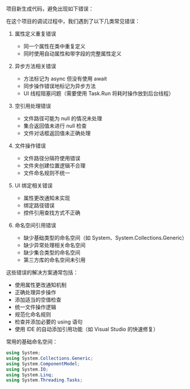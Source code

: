 项目新生成代码，避免出现如下错误：

在这个项目的调试过程中，我们遇到了以下几类常见错误：

1. 属性定义重复错误
   - 同一个属性在类中重复定义
   - 同时使用自动属性和带字段的完整属性定义

2. 异步方法相关错误
   - 方法标记为 async 但没有使用 await
   - 同步操作错误地标记为异步方法
   - UI 线程阻塞问题（需要使用 Task.Run 将耗时操作放到后台线程）

3. 空引用处理错误
   - 文件路径可能为 null 的情况未处理
   - 集合返回值未进行 null 检查
   - 文件对话框返回值未正确处理

4. 文件操作错误
   - 文件路径分隔符使用错误
   - 文件夹创建位置逻辑不合理
   - 文件命名规则不统一

5. UI 绑定相关错误
   - 属性更改通知未实现
   - 绑定路径错误
   - 控件引用查找方式不正确

6. 命名空间引用错误
   - 缺少基础类型的命名空间（如 System、System.Collections.Generic）
   - 缺少异常处理相关命名空间
   - 缺少集合类型的命名空间
   - 第三方库的命名空间未引用

这些错误的解决方案通常包括：
- 使用属性更改通知机制
- 正确处理异步操作
- 添加适当的空值检查
- 统一文件操作逻辑
- 规范化命名规则
- 检查并添加必要的 using 语句
- 使用 IDE 的自动添加引用功能（如 Visual Studio 的快速修复）

常用的基础命名空间：
```csharp
using System;
using System.Collections.Generic;
using System.ComponentModel;
using System.IO;
using System.Linq;
using System.Threading.Tasks;
```